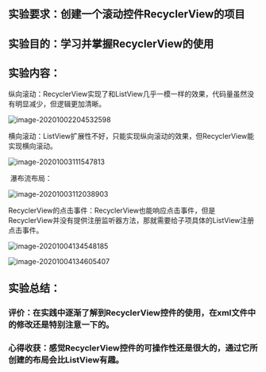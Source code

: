 ## 实验要求：创建一个滚动控件RecyclerView的项目
## 实验目的：学习并掌握RecyclerView的使用
## 实验内容：

​	纵向滚动：RecyclerView实现了和ListView几乎一模一样的效果，代码量虽然没有明显减少，但逻辑更加清晰。

![image-20201002204532598](3-Homework.assets/image-20201002204532598.png)



​	横向滚动：ListView扩展性不好，只能实现纵向滚动的效果，但RecyclerView能实现横向滚动。

![image-20201003111547813](3-Homework.assets/image-20201003111547813.png)



​	瀑布流布局：

![image-20201003112038903](3-Homework.assets/image-20201003112038903.png)



​	RecyclerView的点击事件：RecyclerView也能响应点击事件，但是RecyclerView并没有提供注册监听器方法，那就需要给子项具体的ListView注册点击事件。

![image-20201004134548185](3-Homework.assets/image-20201004134548185.png)



![image-20201004134605407](3-Homework.assets/image-20201004134605407.png)



## 实验总结：

### 评价：在实践中逐渐了解到RecyclerView控件的使用，在xml文件中的修改还是特别注意一下的。
### 心得收获：感觉RecyclerView控件的可操作性还是很大的，通过它所创建的布局会比ListView有趣。